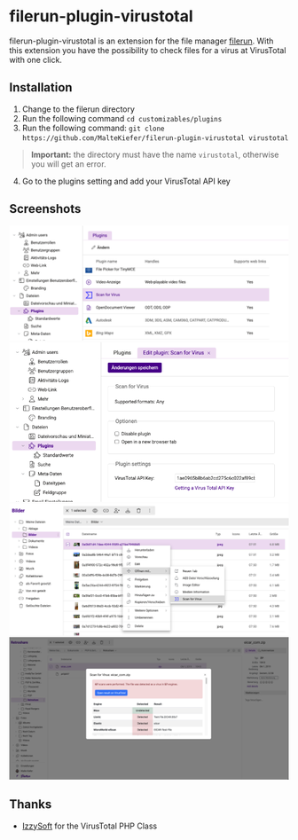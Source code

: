 # filerun-plugin-virustotal
filerun-plugin-virustotal is an extension for the file manager [filerun](https://filerun.com/).
With this extension you have the possibility to check files for a virus at VirusTotal with one click.

## Installation
1. Change to the filerun directory
2. Run the following command `cd customizables/plugins`
3. Run the following command: `git clone https://github.com/MalteKiefer/filerun-plugin-virustotal virustotal`
> **Important:** the directory must have the name `virustotal`, otherwise you will get an error.
4. Go to the plugins setting and add your VirusTotal API key


## Screenshots
![Screen1](screenshots/screen1.png)
![Screen2](screenshots/screen2.png)
![Screen3](screenshots/screen3.png)
![Screen4](screenshots/screen4.png)

## Thanks
- [IzzySoft](https://github.com/IzzySoft/virustotal) for the VirusTotal PHP Class

